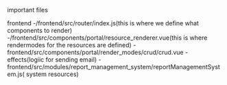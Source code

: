 important files


frontend
 -/frontend/src/router/index.js(this is where we define what components to render)
 -/frontend/src/components/portal/resource_renderer.vue(this is where rendermodes for the resources are defined)
 -frontend/src/components/portal/render_modes/crud/crud.vue
 -effects(logiic for sending email)
 -frontend/src/modules/report_management_system/reportManagementSystem.js( system resources)